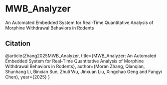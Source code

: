 # MWB_Analyzer
An Automated Embedded System for  Real-Time Quantitative Analysis of Morphine Withdrawal  Behaviors in Rodents

## Citation
@article{Zhang2025MWB_Analyzer,
  title={MWB_Analyzer: An Automated Embedded System for Real-Time Quantitative Analysis of Morphine Withdrawal Behaviors in Rodents},
  author={Moran Zhang, Qianqian, Shunhang Li, Binxian Sun, Zhuli Wu, Jinxuan Liu, Xingchao Geng and Fangyi Chen},
  year={2025}
} 
